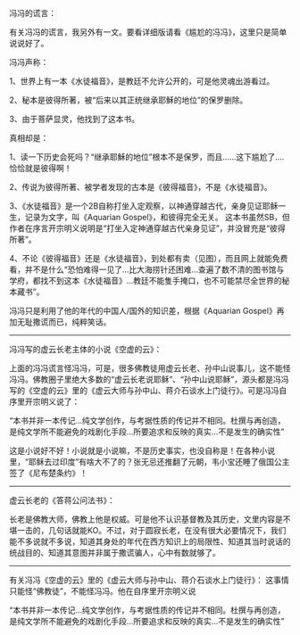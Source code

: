 冯冯的谎言：

有关冯冯的谎言，我另外有一文。要看详细版请看《尴尬的冯冯》，这里只是简单说说好了。

冯冯声称：

1、世界上有一本《水徒福音》，是教廷不允许公开的，可是他灵魂出游看过。

2、秘本是彼得所著，被“后来以其正统继承耶穌的地位”的保罗删除。

3、由于菩萨显灵，他找到了这本书。

真相却是：

1、读一下历史会死吗？“继承耶穌的地位”根本不是保罗，而且......这下尴尬了....恰恰就是彼得啊！

2、传说为彼得所著、被学者发现的古本是《彼得福音》，不是《水徒福音》。

3、《水徒福音》是一个2B自称打坐入定观察，以神通穿越古代，亲身见证耶稣一生，记录为文字，叫《Aquarian Gospel》，和彼得完全无关。 这本书虽然SB，但作者在序言开宗明义说明是“打坐入定神通穿越古代亲身见证”，并没冒充是“彼得所著”。

4、不论《彼得福音》还是《水徒福音》，到处都有卖（见图），而且网上就能免费看，并不是什么“恐怕难得一见了...比大海捞针还困难…查遍了数不清的图书馆与学府，都找不到这本《水徒福音》…教廷不能隻手掩口，也不可能禁尽全世界的秘本藏书”。

冯冯只是利用了他的年代的中国人/国外的知识差，根据《Aquarian Gospel》再加无耻撒谎而已，纯粹笑话。

----------------------------

冯冯写的虚云长老主体的小说《空虚的云》：

上面的冯冯谎言怪冯冯，可是，很多佛教徒用虚云长老、孙中山说事儿，这不能怪冯冯。佛教圈子里绝大多数的“虚云长老说耶稣”、“孙中山说耶稣”，源头都是冯冯写的《空虚的云》里的《虚云大师与孙中山、蒋介石谈水上门徒行》。可是冯冯自序里开宗明义说了：

“本书并非一本传记…纯文学创作，与考据性质的传记并不相同。杜撰与再创造，是纯文学所不能避免的戏剧化手段…所要追求和反映的真实…不是发生的确实性”

这是小说好不好！小说就是小说嘛，不是历史事实，也没自称是！在各种小说里，“耶稣去过印度”有啥大不了的？张无忌还推翻了元朝，韦小宝还睡了俄国公主签了《尼布楚条约》！

----------------------------

虚云长老的《答蒋公问法书》：

长老是佛教大师，佛教上他是权威。可是他不认识基督教及其历史，文里内容是不堪一击的，几句话就能KO。不过，对于圆寂长老，在没有很大必要情况下，我们能不多说就不多说，知道其身处的年代在西方知识上的局限性、知道其当时说话的统战目的、知道其意图并非属于撒谎骗人，心中有数就够了。

---------------

有关冯冯《空虚的云》里的《虚云大师与孙中山、蒋介石谈水上门徒行》：
这事情只能怪“佛教徒”，不能怪冯冯。他在自序里开宗明义说

“本书并非一本传记…纯文学创作，与考据性质的传记并不相同。杜撰与再创造，是纯文学所不能避免的戏剧化手段…所要追求和反映的真实…不是发生的确实性”

